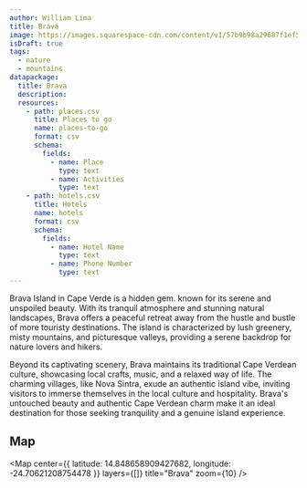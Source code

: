 ```yaml
---
author: William Lima
title: Brava
image: https://images.squarespace-cdn.com/content/v1/57b9b98a29687f1ef5c622df/1482096703618-MB8SLYALU1X8N6KF9LI9/DSC_0591.jpg
isDraft: true
tags:
  - nature
  - mountains
datapackage:
  title: Brava
  description:
  resources:
    - path: places.csv
      title: Places to go
      name: places-to-go
      format: csv
      schema:
        fields:
          - name: Place
            type: text
          - name: Activities
            type: text
    - path: hotels.csv
      title: Hotels
      name: hotels
      format: csv
      schema:
        fields:
          - name: Hotel Name
            type: text
          - name: Phone Number
            type: text
---
```


Brava Island in Cape Verde is a hidden gem. known for its serene and unspoiled beauty. With its tranquil atmosphere and stunning natural landscapes, Brava offers a peaceful retreat away from the hustle and bustle of more touristy destinations. The island is characterized by lush greenery, misty mountains, and picturesque valleys, providing a serene backdrop for nature lovers and hikers.

Beyond its captivating scenery, Brava maintains its traditional Cape Verdean culture, showcasing local crafts, music, and a relaxed way of life. The charming villages, like Nova Sintra, exude an authentic island vibe, inviting visitors to immerse themselves in the local culture and hospitality. Brava's untouched beauty and authentic Cape Verdean charm make it an ideal destination for those seeking tranquility and a genuine island experience.

## Map

<Map
center={{
  latitude: 14.848658909427682,
  longitude: -24.70621208754478
}}
layers={[]}
title="Brava"
zoom={10}
/>
